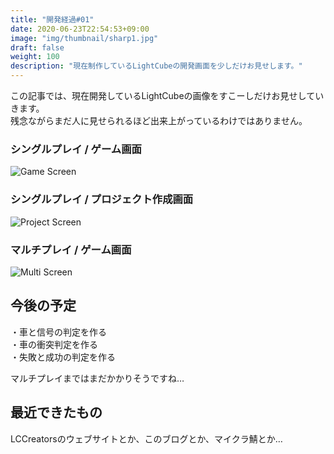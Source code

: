 ```yaml
---
title: "開発経過#01"
date: 2020-06-23T22:54:53+09:00
image: "img/thumbnail/sharp1.jpg"
draft: false
weight: 100
description: "現在制作しているLightCubeの開発画面を少しだけお見せします。"
---
```

この記事では、現在開発しているLightCubeの画像をすこーしだけお見せしていきます。  
残念ながらまだ人に見せられるほど出来上がっているわけではありません。

### シングルプレイ / ゲーム画面
![Game Screen](/img/lightcube/lcdev1.png)

### シングルプレイ / プロジェクト作成画面
![Project Screen](/img/lightcube/lcdev2.png)

### マルチプレイ / ゲーム画面
![Multi Screen](/img/lightcube/lcdev3.png)

## 今後の予定
・車と信号の判定を作る  
・車の衝突判定を作る  
・失敗と成功の判定を作る  

マルチプレイまではまだかかりそうですね…

## 最近できたもの
LCCreatorsのウェブサイトとか、このブログとか、マイクラ鯖とか…